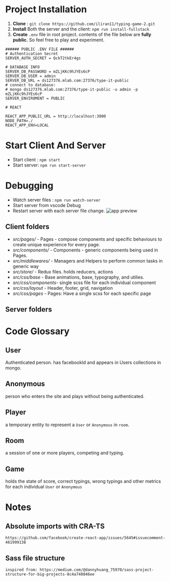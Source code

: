 # Project Installation

1. **Clone** : `git clone https://github.com/iliran11/typing-game-2.git`
2. **Install** Both the server and the client: `npm run install-fullstack`
3. **Create** `.env` file in root project. contents of the file below are **fully public.** So feel free to play and experiment.

```
###### PUBLIC .ENV FILE ######
# Authentication Secret
SERVER_AUTH_SECRET = QckT2tkEr4gs

# DATABASE INFO
SERVER_DB_PASSWORD = mZLjKKc9hJYEs6cP
SERVER_DB_USER = admin
SERVER_DB_URL = ds127376.mlab.com:27376/type-it-public
# connect to database:
# mongo ds127376.mlab.com:27376/type-it-public -u admin -p mZLjKKc9hJYEs6cP
SERVER_ENVIROMENT = PUBLIC

# REACT

REACT_APP_PUBLIC_URL = http://localhost:3000
NODE_PATH=./
REACT_APP_ENV=LOCAL
```

# Start Client And Server

- Start client : `npm start`
- Start server: `npm run start-server`

# Debugging

- Watch server files : `npm run watch-server`
- Start server from vscode Debug
- Restart server with each server file change.
  ![app preview](https://i.imgur.com/smfSGyp.png)

## Client folders

- _src/pages/_ - Pages - compose components and specific behaviours to create unique experience for every page.
- _src/components/_ - Components - generic components being used in Pages.
- _src/middlewares/_ - Managers and Helpers to perform common tasks in generic way
- _src/store/_ - Redux files. holds reducers, actions
- _src/css/base_ - Base animations, base, typography, and utilies.
- _src/css/components_- single scss file for each individual component
- _src/css/layout_ - Header, footer, grid, navigation
- _src/css/pages_ - Pages: Have a single scss for each specific page

## Server folders

# Code Glossary

## User

Authenticated person. has facebookId and appears in Users collections in mongo.

## Anonymous

person who enters the site and plays without being authenticated.

## Player

a temporary entity to represent a `User` or `Anonymous` in `room`.

## Room

a session of one or more players, competing and typing.

## Game

holds the state of score, correct typings, wrong typings and other metrics for each individual `User` or `Anonymous`

# Notes

## Absolute imports with CRA-TS

    https://github.com/facebook/create-react-app/issues/5645#issuecomment-461999138

## Sass file structure

    inspired from: https://medium.com/@dannyhuang_75970/sass-project-structure-for-big-projects-8c4a740846ee
